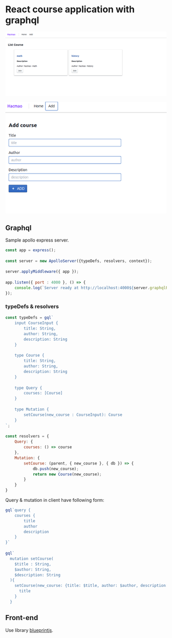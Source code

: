 # React course application with graphql

![home](img/2021-02-02-20-54-32.png)

![add](img/add.png)

## Graphql

Sample apollo express server.  

```js
const app = express();

const server = new ApolloServer({typeDefs, resolvers, context});

server.applyMiddleware({ app });

app.listen({ port : 4000 }, () => { 
    console.log(`Server ready at http://localhost:4000${server.graphqlPath}`);
});
```

### typeDefs & resolvers

```js
const typeDefs = gql`
    input CourseInput {
        title: String,
        author: String,
        description: String
    }

    type Course {
        title: String,
        author: String,
        description: String
    }

    type Query {
        courses: [Course]
    }

    type Mutation {
        setCourse(new_course : CourseInput): Course  
    }
`;

const resolvers = {
    Query: {
        courses: () => course
    },
    Mutation: {
        setCourse: (parent, { new_course }, { db }) => {
            db.push(new_course);
            return new Course(new_course);
        }
    }
}
```

Query & mutation in client have following form:  

```js
gql`query {
    courses {
        title
        author
        description
    }
}`

gql`
  mutation setCourse(
    $title : String, 
    $author: String,
    $description: String
  ){
    setCourse(new_course: {title: $title, author: $author, description: $description}) {
      title
    } 
  }
```

## Front-end

Use library [blueprintjs](https://blueprintjs.com/docs/versions/2/#core/components/).  

